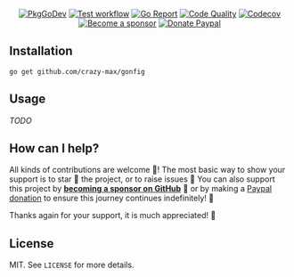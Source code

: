 <p align="center">
  <a href="https://pkg.go.dev/crazy-max/gonfig"><img src="https://img.shields.io/badge/go.dev-reference-007d9c?logo=go&logoColor=white&style=flat-square" alt="PkgGoDev"></a>
  <a href="https://github.com/crazy-max/gonfig/actions?workflow=test"><img src="https://img.shields.io/github/workflow/status/crazy-max/gonfig/test?label=test&logo=github&style=flat-square" alt="Test workflow"></a>
  <a href="https://goreportcard.com/report/github.com/crazy-max/gonfig"><img src="https://goreportcard.com/badge/github.com/crazy-max/gonfig?style=flat-square" alt="Go Report"></a>
  <a href="https://www.codacy.com/app/crazy-max/gonfig"><img src="https://img.shields.io/codacy/grade/8e30fc0cf1ce4c3b8ab1e427717458a7/master.svg?style=flat-square" alt="Code Quality"></a>
  <a href="https://codecov.io/gh/crazy-max/gonfig"><img src="https://img.shields.io/codecov/c/github/crazy-max/gonfig?logo=codecov&style=flat-square" alt="Codecov"></a>
  <br /><a href="https://github.com/sponsors/crazy-max"><img src="https://img.shields.io/badge/sponsor-crazy--max-181717.svg?logo=github&style=flat-square" alt="Become a sponsor"></a>
  <a href="https://www.paypal.me/crazyws"><img src="https://img.shields.io/badge/donate-paypal-00457c.svg?logo=paypal&style=flat-square" alt="Donate Paypal"></a>
</p>

## Installation

```
go get github.com/crazy-max/gonfig
```

## Usage

_TODO_

## How can I help?

All kinds of contributions are welcome :raised_hands:! The most basic way to show your support is to star :star2: the project, or to raise issues :speech_balloon: You can also support this project by [**becoming a sponsor on GitHub**](https://github.com/sponsors/crazy-max) :clap: or by making a [Paypal donation](https://www.paypal.me/crazyws) to ensure this journey continues indefinitely! :rocket:

Thanks again for your support, it is much appreciated! :pray:

## License

MIT. See `LICENSE` for more details.
